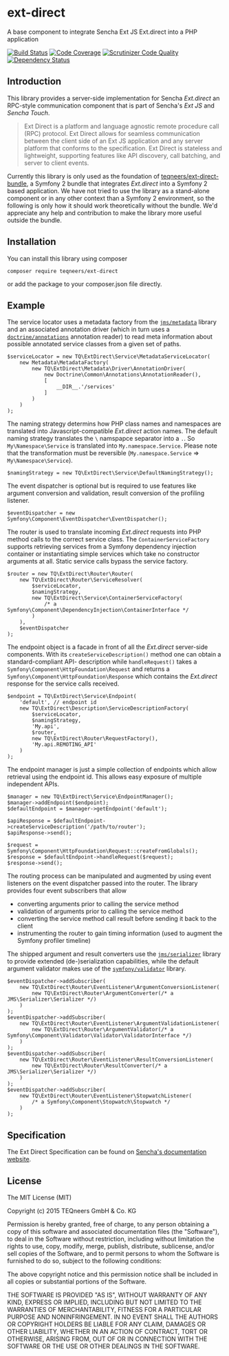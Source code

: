 # ext-direct
A base component to integrate Sencha Ext JS Ext.direct into a PHP application

[![Build Status](https://travis-ci.org/teqneers/ext-direct.svg?branch=master)](https://travis-ci.org/teqneers/ext-direct)
[![Code Coverage](https://scrutinizer-ci.com/g/teqneers/ext-direct/badges/coverage.png?b=master)](https://scrutinizer-ci.com/g/teqneers/ext-direct/?branch=master)
[![Scrutinizer Code Quality](https://scrutinizer-ci.com/g/teqneers/ext-direct/badges/quality-score.png?b=master)](https://scrutinizer-ci.com/g/teqneers/ext-direct/?branch=master)
[![Dependency Status](https://www.versioneye.com/user/projects/55b4ba61643533001b00072d/badge.svg?style=flat)](https://www.versioneye.com/user/projects/55b4ba61643533001b00072d)

## Introduction

This library provides a server-side implementation for Sencha *Ext.direct* an RPC-style communication
component that is part of Sencha's *Ext JS* and *Sencha Touch*.

>Ext Direct is a platform and language agnostic remote procedure call (RPC) protocol. Ext Direct allows
>for seamless communication between the client side of an Ext JS application and any server platform that
>conforms to the specification. Ext Direct is stateless and lightweight, supporting features like API discovery,
>call batching, and server to client events.

Currently this library is only used as the foundation of [teqneers/ext-direct-bundle](https://github.com/teqneers/ext-direct-bundle),
a Symfony 2 bundle that integrates *Ext.direct* into a Symfony 2 based application. We have not tried to use the library
as a stand-alone component or in any other context than a Symfony 2 environment, so the following is only how it should
work theoretically without the bundle. We'd appreciate any help and contribution to make the library more useful outside
the bundle.

## Installation

You can install this library using composer

    composer require teqneers/ext-direct

or add the package to your composer.json file directly.

## Example

The service locator uses a metadata factory from the [`jms/metadata`](https://github.com/schmittjoh/metadata) library and
an associated annotation driver (which in turn uses a [`doctrine/annotations`](https://github.com/doctrine/annotations.git)
annotation reader) to read meta information about possible annotated service
classes from a given set of paths.

    $serviceLocator = new TQ\ExtDirect\Service\MetadataServiceLocator(
        new Metadata\MetadataFactory(
            new TQ\ExtDirect\Metadata\Driver\AnnotationDriver(
                new Doctrine\Common\Annotations\AnnotationReader(),
                [
                    __DIR__.'/services'
                ]
            )
        )
    );

The naming strategy determins how PHP class names and namespaces are translated
into Javascript-compatible *Ext.direct* action names. The default naming strategy
translates the `\` namspapce separator into a `.`. So `My\Namespace\Service` is
translated into `My.namespace.Service`. Please note that the transformation
must be reversible (`My.namespace.Service` => `My\Namespace\Service`).

    $namingStrategy = new TQ\ExtDirect\Service\DefaultNamingStrategy();

The event dispatcher is optional but is required to use features like
argument conversion and validation, result conversion of the profiling listener.

    $eventDispatcher = new Symfony\Component\EventDispatcher\EventDispatcher();

The router is used to translate incoming *Ext.direct* requests into PHP method calls
to the correct service class. The `ContainerServiceFactory` supports retrieving
services from a Symfony dependency injection container or instantiating simple
services which take no constructor arguments at all. Static service calls bypass the
service factory.

    $router = new TQ\ExtDirect\Router\Router(
        new TQ\ExtDirect\Router\ServiceResolver(
            $serviceLocator,
            $namingStrategy,
            new TQ\ExtDirect\Service\ContainerServiceFactory(
                /* a Symfony\Component\DependencyInjection\ContainerInterface */
            )
        ),
        $eventDispatcher
    );

The endpoint object is a facade in front of all the *Ext.direct* server-side components.
With its `createServiceDescription()` method one can obtain a standard-compliant API-
description while `handleRequest()` takes a `Symfony\Component\HttpFoundation\Request`
and returns a `Symfony\Component\HttpFoundation\Response` which contains the *Ext.direct*
response for the service calls received.

    $endpoint = TQ\ExtDirect\Service\Endpoint(
        'default', // endpoint id
        new TQ\ExtDirect\Description\ServiceDescriptionFactory(
            $serviceLocator,
            $namingStrategy,
            'My.api',
            $router,
            new TQ\ExtDirect\Router\RequestFactory(),
            'My.api.REMOTING_API'
        )
    );

The endpoint manager is just a simple collection of endpoints which allow retrieval using
the endpoint id. This allows easy exposure of multiple independent APIs.

    $manager = new TQ\ExtDirect\Service\EndpointManager();
    $manager->addEndpoint($endpoint);
    $defaultEndpoint = $manager->getEndpoint('default');

    $apiResponse = $defaultEndpoint->createServiceDescription('/path/to/router');
    $apiResponse->send();

    $request = Symfony\Component\HttpFoundation\Request::createFromGlobals();
    $response = $defaultEndpoint->handleRequest($request);
    $response->send();

The routing process can be manipulated and augmented by using event listeners on the event
dispatcher passed into the router. The library provides four event subscribers that allow
- converting arguments prior to calling the service method
- validation of arguments prior to calling the service method
- converting the service method call result before sending it back to the client
- instrumenting the router to gain timing information (used to augment the Symfony profiler timeline)

The shipped argument and result converters use the [`jms/serializer`](https://github.com/schmittjoh/serializer) library to provide extended
(de-)serialization capabilities, while the default argument validator makes use of the [`symfony/validator`](https://github.com/symfony/Validator)
library.

    $eventDispatcher->addSubscriber(
        new TQ\ExtDirect\Router\EventListener\ArgumentConversionListener(
            new TQ\ExtDirect\Router\ArgumentConverter(/* a JMS\Serializer\Serializer */)
        )
    );
    $eventDispatcher->addSubscriber(
        new TQ\ExtDirect\Router\EventListener\ArgumentValidationListener(
            new TQ\ExtDirect\Router\ArgumentValidator(/* a Symfony\Component\Validator\Validator\ValidatorInterface */)
        )
    );
    $eventDispatcher->addSubscriber(
        new TQ\ExtDirect\Router\EventListener\ResultConversionListener(
            new TQ\ExtDirect\Router\ResultConverter(/* a JMS\Serializer\Serializer */)
        )
    );
    $eventDispatcher->addSubscriber(
        new TQ\ExtDirect\Router\EventListener\StopwatchListener(
            /* a Symfony\Component\Stopwatch\Stopwatch */
        )
    );


## Specification

The Ext Direct Specification can be found on [Sencha's documentation website](http://docs.sencha.com/extjs/6.0/direct/specification.html).

## License

The MIT License (MIT)

Copyright (c) 2015 TEQneers GmbH & Co. KG

Permission is hereby granted, free of charge, to any person obtaining a copy
of this software and associated documentation files (the "Software"), to deal
in the Software without restriction, including without limitation the rights
to use, copy, modify, merge, publish, distribute, sublicense, and/or sell
copies of the Software, and to permit persons to whom the Software is
furnished to do so, subject to the following conditions:

The above copyright notice and this permission notice shall be included in all
copies or substantial portions of the Software.

THE SOFTWARE IS PROVIDED "AS IS", WITHOUT WARRANTY OF ANY KIND, EXPRESS OR
IMPLIED, INCLUDING BUT NOT LIMITED TO THE WARRANTIES OF MERCHANTABILITY,
FITNESS FOR A PARTICULAR PURPOSE AND NONINFRINGEMENT. IN NO EVENT SHALL THE
AUTHORS OR COPYRIGHT HOLDERS BE LIABLE FOR ANY CLAIM, DAMAGES OR OTHER
LIABILITY, WHETHER IN AN ACTION OF CONTRACT, TORT OR OTHERWISE, ARISING FROM,
OUT OF OR IN CONNECTION WITH THE SOFTWARE OR THE USE OR OTHER DEALINGS IN THE
SOFTWARE.
